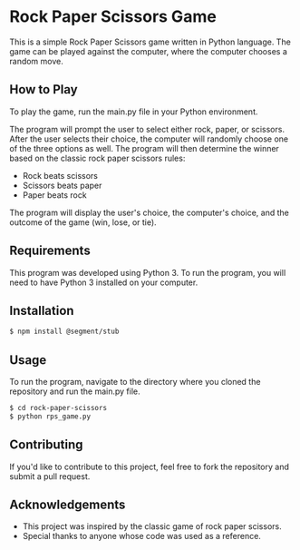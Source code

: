 # Rock Paper Scissors Game

This is a simple Rock Paper Scissors game written in Python language. The game can be played against the computer, where the computer chooses a random move.


## How to Play

To play the game, run the main.py file in your Python environment.

The program will prompt the user to select either rock, paper, or scissors.
After the user selects their choice, the computer will randomly choose one of the three options as well. The program will then determine the winner based on the classic rock paper scissors rules:

- Rock beats scissors
- Scissors beats paper
- Paper beats rock

The program will display the user's choice, the computer's choice, and the outcome of the game (win, lose, or tie).

## Requirements

This program was developed using Python 3. To run the program, you will need to have Python 3 installed on your computer.

## Installation

```sh
$ npm install @segment/stub
```

## Usage

To run the program, navigate to the directory where you cloned the repository and run the main.py file.
```sh
$ cd rock-paper-scissors
$ python rps_game.py
```

## Contributing

If you'd like to contribute to this project, feel free to fork the repository and submit a pull request.

## Acknowledgements

- This project was inspired by the classic game of rock paper scissors.
- Special thanks to anyone whose code was used as a reference.
